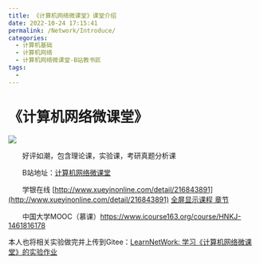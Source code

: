 ```yaml
---
title: 《计算机网络微课堂》课堂介绍
date: 2022-10-24 17:15:41
permalink: /Network/Introduce/
categories:
  - 计算机基础
  - 计算机网络
  - 计算机网络微课堂-B站教书匠
tags:
  - 
---
```

# 《计算机网络微课堂》

![](https://image.peterjxl.com/blog/88.jpg)

　　好评如潮，包含理论课，实验课，考研真题分析课
<!-- more -->
　　B站地址：[计算机网络微课堂](https://www.bilibili.com/video/BV1c4411d7jb)

　　学银在线 [http://www.xueyinonline.com/detail/216843891](http://www.xueyinonline.com/detail/216843891)   [全屏显示课程 章节](http://mooc1.xueyinonline.com/nodedetailcontroller/visitnodedetail?courseId=214389254&knowledgeId=346978048)

　　中国大学MOOC（慕课）https://www.icourse163.org/course/HNKJ-1461816178

本人也将相关实验做完并上传到Gitee：[LearnNetWork: 学习《计算机网络微课堂》的实验作业](https://gitee.com/peterjxl/learn-net-work)
　　‍
